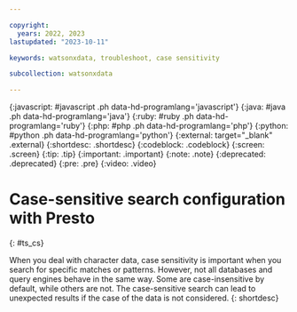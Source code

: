 ```yaml
---

copyright:
  years: 2022, 2023
lastupdated: "2023-10-11"

keywords: watsonxdata, troubleshoot, case sensitivity

subcollection: watsonxdata

---
```


{:javascript: #javascript .ph data-hd-programlang='javascript'}
{:java: #java .ph data-hd-programlang='java'}
{:ruby: #ruby .ph data-hd-programlang='ruby'}
{:php: #php .ph data-hd-programlang='php'}
{:python: #python .ph data-hd-programlang='python'}
{:external: target="_blank" .external}
{:shortdesc: .shortdesc}
{:codeblock: .codeblock}
{:screen: .screen}
{:tip: .tip}
{:important: .important}
{:note: .note}
{:deprecated: .deprecated}
{:pre: .pre}
{:video: .video}

# Case-sensitive search configuration with Presto
{: #ts_cs}

When you deal with character data, case sensitivity is important when you search for specific matches or patterns. However, not all databases and query engines behave in the same way. Some are case-insensitive by default, while others are not. The case-sensitive search can lead to unexpected results if the case of the data is not considered.
{: shortdesc}
